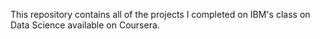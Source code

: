 This repository contains all of the projects I completed on IBM's class on Data Science available on Coursera.
